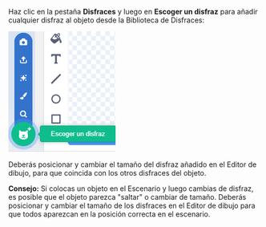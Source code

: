 Haz clic en la pestaña **Disfraces** y luego en **Escoger un disfraz** para añadir cualquier disfraz al objeto desde la Biblioteca de Disfraces:

![El ícono 'Escoger un disfraz' resaltado.](images/choose-a-costume.png)

Deberás posicionar y cambiar el tamaño del disfraz añadido en el Editor de dibujo, para que coincida con los otros disfraces del objeto.

**Consejo:** Si colocas un objeto en el Escenario y luego cambias de disfraz, es posible que el objeto parezca "saltar" o cambiar de tamaño. Deberás posicionar y cambiar el tamaño de los disfraces en el Editor de dibujo para que todos aparezcan en la posición correcta en el escenario.
